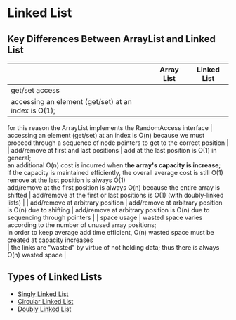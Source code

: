 #   Linked List<br>
##  Key Differences Between ArrayList and Linked List<br>

|                | Array List                                                                                                                | Linked List |
|----------------|:-------------------------------------------------------------------------------------------------------------------------:|:-----------:|
| get/set access 
| accessing an element (get/set) at an index is O(1);<br>
  for this reason the ArrayList implements the RandomAccess interface 
| accessing an element (get/set) at an index is O(n) because we must proceed through a sequence of node pointers to get to the correct position 
|
| add/remove at first and last positions 
| add at the last position is O(1) in general;<br>
  an additional O(n) cost is incurred when **the array's capacity is increase**;<br>
  if the capacity is maintained efficiently, the overall average cost is still O(1)<br>
  remove at the last position is always O(1)<br>
  add/remove at the first position is always O(n) because the entire array is shifted 
| add/remove at the first or last positions is O(1) (with doubly-linked lists)
| 
| add/remove at arbitrary position
| add/remove at arbitrary position is O(n) due to shifting 
| add/remove at arbitrary position is O(n) due to sequencing through pointers
| 
| space usage 
| wasted space varies according to the number of unused array positions;<br>
  in order to keep average add time efficient, O(n) wasted space must be created at capacity increases	
| the links are "wasted" by virtue of not holding data; thus there is always O(n) wasted space
|

##  Types of Linked Lists<br>
*   [Singly Linked List](./singly)<br>
*   [Circular Linked List](./circular)<br>
*   [Doubly Linked List](./doubly)<br>
